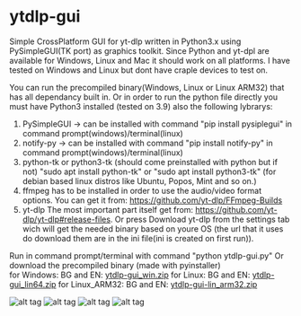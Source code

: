 # ytdlp-gui
Simple CrossPlatform GUI for yt-dlp written in Python3.x using PySimpleGUI(TK port) as graphics toolkit.
Since Python and yt-dpl are available for Windows, Linux and Mac it should work on all platforms.
I have tested on Windows and Linux but dont have craple devices to test on.

You can run the precompiled binary(Windows, Linux or Linux ARM32) that has all dependancy built in.
Or in order to run the python file directly you must have Python3 installed (tested on 3.9) also the following lybrarys:
1) PySimpleGUI -> can be installed with command "pip install pysiplegui" in command prompt(windows)/terminal(linux)
2) notify-py -> can be installed with command "pip install notify-py" in command prompt(windows)/terminal(linux)
3) python-tk or python3-tk (should come preinstalled with python but if not) "sudo apt install python-tk" or "sudo apt install python3-tk" (for debian based linux distros like Ubuntu, Popos, Mint and so on.)
4) ffmpeg has to be installed in order to use the audio/video format options. You can get it from: https://github.com/yt-dlp/FFmpeg-Builds
5) yt-dlp The most important part itself get from: https://github.com/yt-dlp/yt-dlp#release-files. Or press Download yt-dlp from the settings tab wich will get the needed binary based on youre OS (the url that it uses do download them are in the ini file(ini is created on first run)).

Run in command prompt/terminal with command "python ytdlp-gui.py"
Or download the precompiled binary (made with pyinstaller)  
  for Windows: BG and EN: [ytdlp-gui_win.zip](https://github.com/JmanJulian/ytdlp-gui/files/9003363/ytdlp-gui.zip)
  for Linux: BG and EN: [ytdlp-gui_lin64.zip](https://github.com/JmanJulian/ytdlp-gui/files/9003501/ytdlp-gui-lin64.zip)
  for Linux_ARM32: BG and EN: [ytdlp-gui-lin_arm32.zip](https://github.com/JmanJulian/ytdlp-gui/files/9003510/ytdlp-gui-arm32.zip)

![alt tag](https://github.com/JmanJulian/ytdlp-gui/blob/main/img/Screenshot/win7-4.png)
![alt tag](https://github.com/JmanJulian/ytdlp-gui/blob/main/img/Screenshot/w10-4.PNG)
![alt tag](https://github.com/JmanJulian/ytdlp-gui/blob/main/img/Screenshot/ubuntu_mate_22.04-1.PNG)
![alt tag](https://github.com/JmanJulian/ytdlp-gui/blob/main/img/Screenshot/rpi4-12.png)
